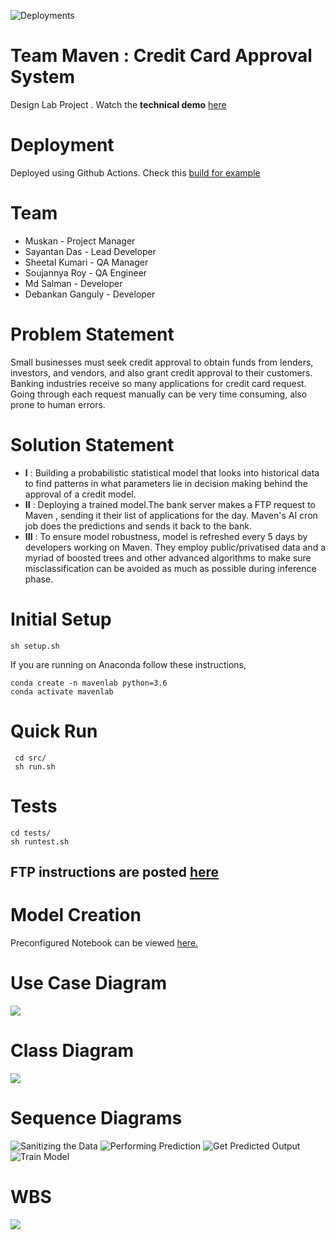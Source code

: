 ![Deployments](https://github.com/ucalyptus/DesignLabProject/workflows/Maven/badge.svg)
[](images/MavenLogo.png)
# Team Maven : Credit Card Approval System
Design Lab Project . Watch the **technical demo** [here](https://youtu.be/8bPrCyUI_rU)
# Deployment 
Deployed using Github Actions. Check this [build for example](https://github.com/ucalyptus/DesignLabProject/actions/runs/165519995)
# Team
- Muskan - Project Manager
- Sayantan Das - Lead Developer
- Sheetal Kumari - QA Manager
- Soujannya Roy - QA Engineer
- Md Salman - Developer
- Debankan Ganguly - Developer
# Problem Statement
Small businesses must seek credit approval to obtain funds from lenders, investors, and vendors, and also grant credit approval to their customers. Banking industries receive so many applications for credit card request. Going through each request manually can be very time consuming, also prone to human errors. 
# Solution Statement
- **I** : Building a probabilistic statistical model that looks into historical data to find patterns in what parameters lie in decision making behind the approval of a credit model.
- **II** : Deploying a trained model.The bank server makes a FTP request to Maven , sending it their list of applications for the day. Maven's AI cron job does the predictions and sends it back to the bank.
- **III** : To ensure model robustness, model is refreshed every 5 days by developers working on Maven. They employ public/privatised data and a myriad of boosted trees and other advanced algorithms to make sure misclassification can be avoided as much as possible during inference phase. 

# Initial Setup

`sh setup.sh` <br>

If you are running on Anaconda follow these instructions,
```
conda create -n mavenlab python=3.6
conda activate mavenlab
```

# Quick Run
```
 cd src/
 sh run.sh
```
# Tests
```
cd tests/
sh runtest.sh
```

## FTP instructions are posted [here](FTP_INST.md)
# Model Creation
Preconfigured Notebook can be viewed [here.](https://github.com/ucalyptus/DesignLabProject/blob/master/Maven%20System.ipynb%20-%20Colaboratory.pdf)

# Use Case Diagram
![](images/uc.png)

# Class Diagram
![](images/ClassDiagram.png)

# Sequence Diagrams
![Sanitizing the Data](images/SanitizingTheData.png)
![Performing Prediction](images/PerformingThePrediction.png)
![Get Predicted Output](images/GetPredictionOutput.png)
![Train Model](images/TrainModelMaven.png)

# WBS
![](images/WBS.png)
